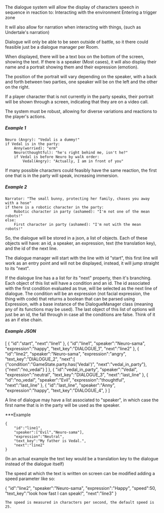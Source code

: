 The dialogue system will allow the display of characters speech in sequence in reaction to: Interacting with the environment
Entering a trigger zone

It will also allow for narration when interacting with things, (such as Undertale's narration)

Dialogue will only be able to be seen outside of battle, so it there could feasible just be a dialogue manager per Room.

When displayed, there will be a text box on the bottom of the screen, showing the text. If there is a speaker (Most cases), it will also display their name and a portrait showing them and their expression (emotion).

The position of the portrait will vary depending on the speaker, with a back and forth between two parties, one speaker will be on the left and the other on the right.

If a player character that is not currently in the party speaks, their portrait will be shown through a screen, indicating that they are on a video call.


The system must be robust, allowing for diverse variations and reactions to the player's actions. 

##### Example 1
	Neuro (Angry): "Vedal is a dummy!"
	if Vedal is in the party:
		Anny(worried): "erm"
		Neuro(thoughtful): "he's right behind me, isn't he?"
		if Vedal is before Neuro by walk order:
			Vedal(Angry): "Actually, I am in front of you"


If many possible characters could feasibly have the same reaction, the first one that is in the party will speak, increasing immersion. 
##### Example 2

	Narrator: "The small bunny, protecting her family, chases you away with a hose"
	if there is a robotic character in the party:
		Robotic character in party (ashamed): "I'm not one of the mean robots!"
	else:
		First character in party (ashamed): "I'm not with the mean robots!"


So, the dialogue will be stored in a json, a list of objects. Each of these objects will have: an id, a speaker, an expression, text (the translation key), and the id of the next line. 

The dialogue manager will start with the line with id "start", this first line will work as an entry point and will not be displayed, instead, it will jump straight to its "next".

If the dialogue line has a a list for its "next" property, then it's branching. Each object of this list will have a condition and an id. The id associated with the first condition evaluated as true, will be selected as the next line of dialogue. The condition will be an expression (not facial expression, the thing with code) that returns a boolean that can be parsed using Expression, with a base instance of the DialogueManager class (meaning any of its functions may be used). The last object of this list of options will just be an id, the fall through in case all the conditions are false. Think of it as an if else chain.

##### Example JSON

[
	{
		"id":"start",
		"next":"line1"
	},
	{
		"id":"line1",
		"speaker":"Neuro-sama",
		"expression":"happy",
		"text_key":"DIALOGUE_1",
		"next":"line2"
	},
	{
		"id":"line2",
		"speaker":"Neuro-sama",
		"expression":"angry",
		"text_key":"DIALOGUE_2",
		"next":[
			{"condition":"GameState.party.has('Vedal')", "next":"vedal_in_party"},
			{"next":"no_vedal"}
		]
	},
	{
		"id":"vedal_in_party",
		"speaker":"Vedal",
		"expression":"neutral",
		"text_key":"DIALOGUE_3",
		"next":"last_line"
	},
	{
		"id":"no_vedal",
		"speaker":"Evil",
		"expression":"thoughtful",
		"next":"last_line"
	},
	{
		"id":"last_line",
		"speaker":"Anny",
		"expression":"happy",
		"text_key":"DIALOGUE_4",
	}
]

A line of dialogue may have a list associated to "speaker", in which case the first name that is in the party will be used as the speaker.

***Example

	{
		"id":"line1",
		"speaker":["Evil","Neuro-sama"],
		"expression":"Neutral",
		"text_key":"My father is Vedal.",
		"next":"line2"
	}

(In an actual example the text key would be a translation key to the dialogue instead of the dialogue itself)

The speed at which the text is written on screen can be modified adding a speed parameter like so:

{
	 "id":"line2",
	 "speaker":"Neuro-sama",
	 "expression":"Happy",
	 "speed":50,
	 "text_key":"look how fast I can speak!",
	 "next":"line3"
}

	The speed is measured in characters per second, the default speed is 25.